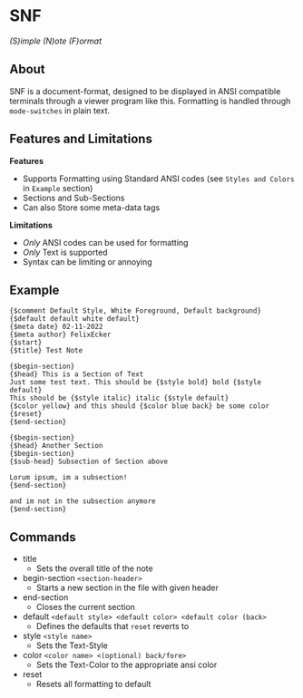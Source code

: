 # SNF
*(S)imple (N)ote (F)ormat*

## About
SNF is a document-format, designed to be displayed in ANSI compatible terminals through a viewer
program like this. Formatting is handled through `mode-switches` in plain text.

## Features and Limitations
**Features** <br>
* Supports Formatting using Standard ANSI codes (see `Styles and Colors` in `Example` section)
* Sections and Sub-Sections
* Can also Store some meta-data tags

**Limitations** <br>
* *Only* ANSI codes can be used for formatting
* *Only* Text is supported
* Syntax can be limiting or annoying

## Example
```text
{$comment Default Style, White Foreground, Default background}
{$default default white default}
{$meta date} 02-11-2022
{$meta author} FelixEcker
{$start}
{$title} Test Note

{$begin-section}
{$head} This is a Section of Text
Just some test text. This should be {$style bold} bold {$style default}
This should be {$style italic} italic {$style default}
{$color yellow} and this should {$color blue back} be some color {$reset}
{$end-section}

{$begin-section}
{$head} Another Section
{$begin-section}
{$sub-head} Subsection of Section above

Lorum ipsum, im a subsection!
{$end-section}

and im not in the subsection anymore
{$end-section}
```

## Commands
* title
	* Sets the overall title of the note
* begin-section `<section-header>`
	* Starts a new section in the file with given header
* end-section
	* Closes the current section
* default `<default style> <default color> <default color (back>`
	* Defines the defaults that `reset` reverts to
* style `<style name>`
	* Sets the Text-Style
* color `<color name> <(optional) back/fore>`
	* Sets the Text-Color to the appropriate ansi color
* reset
	* Resets all formatting to default
